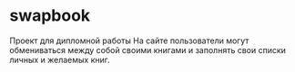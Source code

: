 # swapbook
Проект для дипломной работы
На сайте пользователи могут обмениваться между собой своими книгами и заполнять свои списки личных и желаемых книг.
